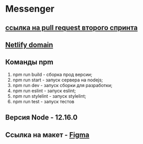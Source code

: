 
# Messenger

## [ссылка на pull request второго спринта](https://github.com/venmovs/middle.messenger.praktikum.yandex/pull/6)

## [Netlify domain](https://angry-agnesi-d0e795.netlify.app)

## Команды npm
1. npm run build - сборка прод версии;
2. npm run start - запуск сервера на nodejs;
3. npm run dev - запуск сборки для разработки;
4. npm run eslint - запуск eslint;
5. npm run stylelint - запуск stylelint;
6. npm run test - запуск тестов


## Версия Node - 12.16.0

## Ссылка на макет - [Figma](https://www.figma.com/file/4W66bqqEpa3iwmj7JzH5KU/Yandex-Messenger?node-id=0%3A1)

